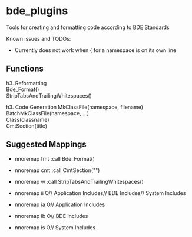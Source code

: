 bde_plugins
===========
Tools for creating and formatting code according to BDE Standards

Known issues and TODOs:  
* Currently does not work when { for a namespace is on its own line

Functions
---------
h3. Reformatting  
Bde_Format()  
StripTabsAndTrailingWhitespaces()  

h3. Code Generation
MkClassFile(namespace, filename)  
BatchMkClassFile(namespace, ...)  
Class(classname)  
CmtSection(title)  

Suggested Mappings
------------------
* nnoremap <Leader>fmt :call Bde_Format()<CR>  
* nnoremap <Leader>cmt :call CmtSection("")<Left><Left>  
* nnoremap <Leader>w :call StripTabsAndTrailingWhitespaces()<CR>  
  
* nnoremap <Leader>ii O// Application Includes<CR>// BDE Includes<CR>// System Includes<ESC>  
* nnoremap <Leader>ia O// Application Includes<ESC>  
* nnoremap <Leader>ib O// BDE Includes<ESC>  
* nnoremap <Leader>is O// System Includes<ESC>  
